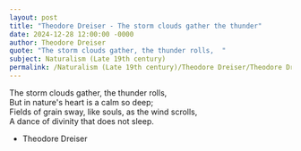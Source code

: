 ```yaml
---
layout: post
title: "Theodore Dreiser - The storm clouds gather the thunder"
date: 2024-12-28 12:00:00 -0000
author: Theodore Dreiser
quote: "The storm clouds gather, the thunder rolls,  "
subject: Naturalism (Late 19th century)
permalink: /Naturalism (Late 19th century)/Theodore Dreiser/Theodore Dreiser - The storm clouds gather the thunder
---
```


The storm clouds gather, the thunder rolls,  
But in nature's heart is a calm so deep;  
Fields of grain sway, like souls, as the wind scrolls,  
A dance of divinity that does not sleep.

- Theodore Dreiser
